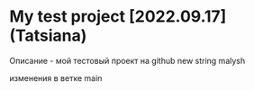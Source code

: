# My test project [2022.09.17] (Tatsiana)

Описание - мой тестовый проект на github
new string
malysh

изменения в ветке main 